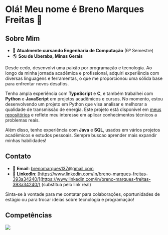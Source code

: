 # Olá! Meu nome é Breno Marques Freitas 👋

## Sobre Mim

- 📖 **Atualmente cursando Engenharia de Computação** (6º Semestre)
- 🌎 **Sou de Uberaba, Minas Gerais**

Desde cedo, desenvolvi uma paixão por programação e tecnologia. Ao longo da minha jornada acadêmica e profissional, adquiri experiência com diversas linguagens e ferramentas, o que me proporcionou uma sólida base para enfrentar novos desafios.

Tenho ampla experiência com **TypeScript** e **C**, e também trabalhei com **Python** e **JavaScript** em projetos acadêmicos e cursos. No momento, estou desenvolvendo um projeto em Python que visa analisar e melhorar a qualidade de transmissão de energia. Este projeto está disponível em [meus repositórios](https://github.com/BrenoM137/IC_HarmonicDistorsions) e reflete meu interesse em aplicar conhecimentos técnicos a problemas reais.

Além disso, tenho experiência com **Java** e **SQL**, usados em vários projetos acadêmicos e estudos pessoais. Sempre buscao aprender mais expandir minhas habilidades!

## Contato

- 📧 **Email**: brenomarques137@gmail.com
- 🔗 **LinkedIn**: [https://www.linkedin.com/in/breno-marques-freitas-393a34240/](https://www.linkedin.com/in/breno-marques-freitas-393a34240/) (substitua pelo link real)

Sinta-se à vontade para me contatar para colaborações, oportunidades de estágio ou para trocar ideias sobre tecnologia e programação!

## Competências
<p align="justify">
  <a href="https://skillicons.dev">
    <img src="https://skillicons.dev/icons?i=git,html,css,js,java,c,py,postgres" />
  </a>
</p>


